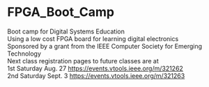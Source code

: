 # FPGA_Boot_Camp  
Boot camp for Digital Systems Education  
Using a low cost FPGA board for learning digital electronics  
Sponsored by a grant from the IEEE Computer Society for Emerging Technology  
Next class registration pages to future classes are at  
1st Saturday Aug. 27 https://events.vtools.ieee.org/m/321262  
2nd Saturday Sept. 3 https://events.vtools.ieee.org/m/321263  

